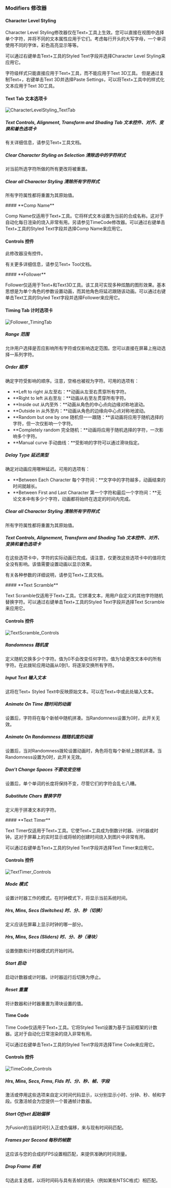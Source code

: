 ### Modifiers 修改器

#### **Character Level Styling** 

Character Level Styling修改器仅在Text+工具上生效。您可以直接在视图中选择单个字符，并将不同的文本属性应用于它们。考虑每行开头的大写字母，一个单词使用不同的字体，彩色高亮显示等等。

可以通过右键单击Text+工具的Styled Text字段并选择Character Level Styling来应用它。

字符级样式只能直接应用于Text+工具，而不能应用于Text 3D工具。 但是通过复制Text+，右键单击Text 3D并选择Paste Settings，可以将Text+工具中的样式化文本应用于Text 3D工具。

#### Text Tab 文本选项卡

![CharacterLevelStyling_TextTab](images/CharacterLevelStyling_TextTab.png)

##### Text Controls, Alignment, Transform and Shading Tab 文本控件、对齐、变换和着色选项卡

有关详细信息，请参见Text+工具文档。

##### Clear Character Styling on Selection 清除选中的字符样式

对当前所选字符所做的所有更改将被重置。

##### Clear all Character Styling 清除所有字符样式

所有字符属性都将重置为其原始值。

<div STYLE="page-break-after: always;"></div>
#### **Comp Name**

Comp Name仅适用于Text+工具。它将样式文本设置为当前的合成名称。这对于自动化每日渲染的烧入非常有用。另请参见TimeCode修改器。可以通过右键单击Text+工具的Styled Text字段并选择Comp Name来应用它。

#### Controls 控件

此修改器没有控件。

有关更多详细信息，请参见Text+ Tool文档。

<div STYLE="page-break-after: always;"></div>
#### **Follower**

Follower仅适用于Text+和Text3D工具。该工具可实现多种炫酷的图形效果。基本思想是为单个角色的参数设置动画，而其他角色将延迟跟随该动画。可以通过右键单击Text工具的Styled Text字段并选择Follower来应用它。

#### Timing Tab 计时选项卡

![Follower_TimingTab](images/Follower_TimingTab.jpg)

##### Range 范围

允许用户选择是否应影响所有字符或仅影响选定范围。您可以直接在屏幕上拖动选择一系列字符。

##### Order 顺序

确定字符受影响的顺序。注意，空格也被视为字符。可用的选项有：

- **Left to right 从左至右：**动画从左至右贯穿所有字符。
- **Right to left 从右至左：**动画从右至左贯穿所有字符。
- **Inside out 从内至外：**动画从角色的中心点向边缘对称地波动。
- **Outside in 从外至内：**动画从角色的边缘向中心点对称地波动。
- **Random but one by one 随机但一一跟随：**该动画将应用于随机选择的字符，但一次仅影响一个字符。
- **Completely random 完全随机：**动画将应用于随机选择的字符，一次影响多个字符。
- **Manual curve 手动曲线：**受影响的字符可以通过滑块指定。

##### Delay Type 延迟类型

确定对动画应用哪种延迟。可用的选项有：

- **Between Each Character 每个字符间：**文字中的字符越多，动画结束的时间就越长。
- **Between First and Last Character 第一个字符和最后一个字符间：**无论文本中有多少个字符，动画都将始终在选定的时间内完成。

##### Clear all Character Styling 清除所有字符样式

所有字符属性都将重置为其原始值。

##### Text Controls, Alignement, Transform and Shading Tab 文本控件、对齐、变换和着色选项卡

在这些选项卡中，字符的实际动画已完成。请注意，仅更改这些选项卡中的值将完全没有影响。该值需要设置动画以显示效果。

有关各种参数的详细说明，请参见Text+工具文档。

<div STYLE="page-break-after: always;"></div>
#### **Text Scramble**

Text Scramble仅适用于Text+工具。它拼凑文本，用用户自定义的其他字符随机替换字符。可以通过右键单击Text+工具的Styled Text字段并选择Text Scramble来应用它。

#### Controls 控件

![TextScramble_Controls](images/TextScramble_Controls.png)

##### Randomness 随机度

定义随机交换多少个字符。值为0不会改变任何字符。值为1会更改文本中的所有字符。在此拨轮应用动画从0到1，将逐渐交换所有字符。

##### Input Text 输入文本

这将在Text+ Styled Text中反映原始文本。可以在Text+中或此处输入文本。

##### Animate On Time 随时间的动画

设置后，字符将在每个新帧中随机拼凑。当Randomness设置为0时，此开关无效。

##### Animate On Randomness 随随机度的动画

设置后，当对Randomness拨轮设置动画时，角色将在每个新帧上随机拼凑。当Randomness设置为0时，此开关无效。

##### Don’t Change Spaces 不要改变空格

设置后，单个单词的长度将保持不变，尽管它们的字符会乱七八糟。

##### Substitute Chars 替换字符

定义用于拼凑文本的字符。

<div STYLE="page-break-after: always;"></div>
#### **Text Timer**

Text Timer仅适用于Text+工具。它使Text+工具成为倒数计时器、计时器或时钟。这对于屏幕上的实时显示或将帧的创建时间烧入到图片中非常有用。

可以通过右键单击Text+工具的Styled Text字段并选择Text Timer来应用它。

#### Controls 控件

![TextTimer_Controls](images/TextTimer_Controls.png)

##### Mode 模式

设置计时器工作的模式。在时钟模式下，将显示当前系统时间。

##### Hrs, Mins, Secs (Switches) 时、分、秒（切换）

定义应该在屏幕上显示时钟的哪一部分。

##### Hrs, Mins, Secs (Sliders) 时、分、秒（滑块）

设置倒数和计时器模式的开始时间。

##### Start 启动

启动计数器或计时器。计时器运行后切换为停止。

##### Reset 重置

将计数器和计时器重置为滑块设置的值。

#### **Time Code**

Time Code仅适用于Text+工具。它将Styled Text设置为基于当前框架的计数器。这对于自动化日常渲染的烧入非常有用。

可以通过右键单击Text+工具的Styled Text字段并选择Time Code来应用它。

#### Controls 控件

![TimeCode_Controls](images/TimeCode_Controls.jpg)

##### Hrs, Mins, Secs, Frms, Flds 时、分、秒、帧、字段

激活或停用这些选项来自定义时间代码显示，以分别显示小时、分钟、秒、帧和字段。仅激活帧会为您提供一个普通帧计数器。

##### Start Offset 起始偏移

为Fusion的当前时间引入正或负偏移，来与现有时间码匹配。

##### Frames per Second 每秒的帧数

这应该与您的合成的FPS设置相匹配，来提供准确的时间测量。

##### Drop Frame 丢帧

勾选此复选框，以将时间码与具有丢帧的镜头（例如某些NTSC格式）相匹配。